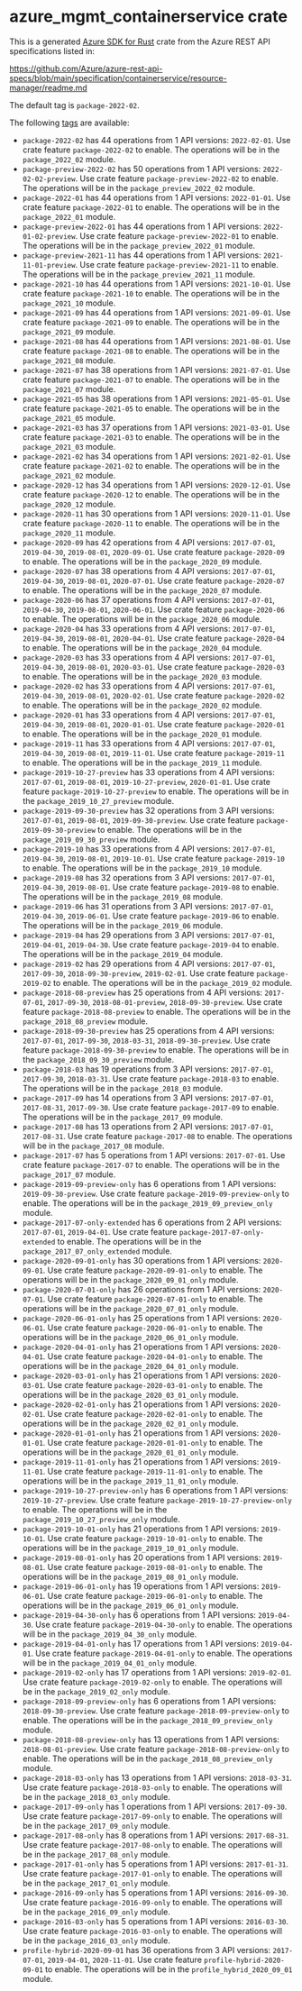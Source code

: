 # azure_mgmt_containerservice crate

This is a generated [Azure SDK for Rust](https://github.com/Azure/azure-sdk-for-rust) crate from the Azure REST API specifications listed in:

https://github.com/Azure/azure-rest-api-specs/blob/main/specification/containerservice/resource-manager/readme.md

The default tag is `package-2022-02`.

The following [tags](https://github.com/Azure/azure-sdk-for-rust/blob/main/services/tags.md) are available:

- `package-2022-02` has 44 operations from 1 API versions: `2022-02-01`. Use crate feature `package-2022-02` to enable. The operations will be in the `package_2022_02` module.
- `package-preview-2022-02` has 50 operations from 1 API versions: `2022-02-02-preview`. Use crate feature `package-preview-2022-02` to enable. The operations will be in the `package_preview_2022_02` module.
- `package-2022-01` has 44 operations from 1 API versions: `2022-01-01`. Use crate feature `package-2022-01` to enable. The operations will be in the `package_2022_01` module.
- `package-preview-2022-01` has 44 operations from 1 API versions: `2022-01-02-preview`. Use crate feature `package-preview-2022-01` to enable. The operations will be in the `package_preview_2022_01` module.
- `package-preview-2021-11` has 44 operations from 1 API versions: `2021-11-01-preview`. Use crate feature `package-preview-2021-11` to enable. The operations will be in the `package_preview_2021_11` module.
- `package-2021-10` has 44 operations from 1 API versions: `2021-10-01`. Use crate feature `package-2021-10` to enable. The operations will be in the `package_2021_10` module.
- `package-2021-09` has 44 operations from 1 API versions: `2021-09-01`. Use crate feature `package-2021-09` to enable. The operations will be in the `package_2021_09` module.
- `package-2021-08` has 44 operations from 1 API versions: `2021-08-01`. Use crate feature `package-2021-08` to enable. The operations will be in the `package_2021_08` module.
- `package-2021-07` has 38 operations from 1 API versions: `2021-07-01`. Use crate feature `package-2021-07` to enable. The operations will be in the `package_2021_07` module.
- `package-2021-05` has 38 operations from 1 API versions: `2021-05-01`. Use crate feature `package-2021-05` to enable. The operations will be in the `package_2021_05` module.
- `package-2021-03` has 37 operations from 1 API versions: `2021-03-01`. Use crate feature `package-2021-03` to enable. The operations will be in the `package_2021_03` module.
- `package-2021-02` has 34 operations from 1 API versions: `2021-02-01`. Use crate feature `package-2021-02` to enable. The operations will be in the `package_2021_02` module.
- `package-2020-12` has 34 operations from 1 API versions: `2020-12-01`. Use crate feature `package-2020-12` to enable. The operations will be in the `package_2020_12` module.
- `package-2020-11` has 30 operations from 1 API versions: `2020-11-01`. Use crate feature `package-2020-11` to enable. The operations will be in the `package_2020_11` module.
- `package-2020-09` has 42 operations from 4 API versions: `2017-07-01`, `2019-04-30`, `2019-08-01`, `2020-09-01`. Use crate feature `package-2020-09` to enable. The operations will be in the `package_2020_09` module.
- `package-2020-07` has 38 operations from 4 API versions: `2017-07-01`, `2019-04-30`, `2019-08-01`, `2020-07-01`. Use crate feature `package-2020-07` to enable. The operations will be in the `package_2020_07` module.
- `package-2020-06` has 37 operations from 4 API versions: `2017-07-01`, `2019-04-30`, `2019-08-01`, `2020-06-01`. Use crate feature `package-2020-06` to enable. The operations will be in the `package_2020_06` module.
- `package-2020-04` has 33 operations from 4 API versions: `2017-07-01`, `2019-04-30`, `2019-08-01`, `2020-04-01`. Use crate feature `package-2020-04` to enable. The operations will be in the `package_2020_04` module.
- `package-2020-03` has 33 operations from 4 API versions: `2017-07-01`, `2019-04-30`, `2019-08-01`, `2020-03-01`. Use crate feature `package-2020-03` to enable. The operations will be in the `package_2020_03` module.
- `package-2020-02` has 33 operations from 4 API versions: `2017-07-01`, `2019-04-30`, `2019-08-01`, `2020-02-01`. Use crate feature `package-2020-02` to enable. The operations will be in the `package_2020_02` module.
- `package-2020-01` has 33 operations from 4 API versions: `2017-07-01`, `2019-04-30`, `2019-08-01`, `2020-01-01`. Use crate feature `package-2020-01` to enable. The operations will be in the `package_2020_01` module.
- `package-2019-11` has 33 operations from 4 API versions: `2017-07-01`, `2019-04-30`, `2019-08-01`, `2019-11-01`. Use crate feature `package-2019-11` to enable. The operations will be in the `package_2019_11` module.
- `package-2019-10-27-preview` has 33 operations from 4 API versions: `2017-07-01`, `2019-08-01`, `2019-10-27-preview`, `2020-01-01`. Use crate feature `package-2019-10-27-preview` to enable. The operations will be in the `package_2019_10_27_preview` module.
- `package-2019-09-30-preview` has 32 operations from 3 API versions: `2017-07-01`, `2019-08-01`, `2019-09-30-preview`. Use crate feature `package-2019-09-30-preview` to enable. The operations will be in the `package_2019_09_30_preview` module.
- `package-2019-10` has 33 operations from 4 API versions: `2017-07-01`, `2019-04-30`, `2019-08-01`, `2019-10-01`. Use crate feature `package-2019-10` to enable. The operations will be in the `package_2019_10` module.
- `package-2019-08` has 32 operations from 3 API versions: `2017-07-01`, `2019-04-30`, `2019-08-01`. Use crate feature `package-2019-08` to enable. The operations will be in the `package_2019_08` module.
- `package-2019-06` has 31 operations from 3 API versions: `2017-07-01`, `2019-04-30`, `2019-06-01`. Use crate feature `package-2019-06` to enable. The operations will be in the `package_2019_06` module.
- `package-2019-04` has 29 operations from 3 API versions: `2017-07-01`, `2019-04-01`, `2019-04-30`. Use crate feature `package-2019-04` to enable. The operations will be in the `package_2019_04` module.
- `package-2019-02` has 29 operations from 4 API versions: `2017-07-01`, `2017-09-30`, `2018-09-30-preview`, `2019-02-01`. Use crate feature `package-2019-02` to enable. The operations will be in the `package_2019_02` module.
- `package-2018-08-preview` has 25 operations from 4 API versions: `2017-07-01`, `2017-09-30`, `2018-08-01-preview`, `2018-09-30-preview`. Use crate feature `package-2018-08-preview` to enable. The operations will be in the `package_2018_08_preview` module.
- `package-2018-09-30-preview` has 25 operations from 4 API versions: `2017-07-01`, `2017-09-30`, `2018-03-31`, `2018-09-30-preview`. Use crate feature `package-2018-09-30-preview` to enable. The operations will be in the `package_2018_09_30_preview` module.
- `package-2018-03` has 19 operations from 3 API versions: `2017-07-01`, `2017-09-30`, `2018-03-31`. Use crate feature `package-2018-03` to enable. The operations will be in the `package_2018_03` module.
- `package-2017-09` has 14 operations from 3 API versions: `2017-07-01`, `2017-08-31`, `2017-09-30`. Use crate feature `package-2017-09` to enable. The operations will be in the `package_2017_09` module.
- `package-2017-08` has 13 operations from 2 API versions: `2017-07-01`, `2017-08-31`. Use crate feature `package-2017-08` to enable. The operations will be in the `package_2017_08` module.
- `package-2017-07` has 5 operations from 1 API versions: `2017-07-01`. Use crate feature `package-2017-07` to enable. The operations will be in the `package_2017_07` module.
- `package-2019-09-preview-only` has 6 operations from 1 API versions: `2019-09-30-preview`. Use crate feature `package-2019-09-preview-only` to enable. The operations will be in the `package_2019_09_preview_only` module.
- `package-2017-07-only-extended` has 6 operations from 2 API versions: `2017-07-01`, `2019-04-01`. Use crate feature `package-2017-07-only-extended` to enable. The operations will be in the `package_2017_07_only_extended` module.
- `package-2020-09-01-only` has 30 operations from 1 API versions: `2020-09-01`. Use crate feature `package-2020-09-01-only` to enable. The operations will be in the `package_2020_09_01_only` module.
- `package-2020-07-01-only` has 26 operations from 1 API versions: `2020-07-01`. Use crate feature `package-2020-07-01-only` to enable. The operations will be in the `package_2020_07_01_only` module.
- `package-2020-06-01-only` has 25 operations from 1 API versions: `2020-06-01`. Use crate feature `package-2020-06-01-only` to enable. The operations will be in the `package_2020_06_01_only` module.
- `package-2020-04-01-only` has 21 operations from 1 API versions: `2020-04-01`. Use crate feature `package-2020-04-01-only` to enable. The operations will be in the `package_2020_04_01_only` module.
- `package-2020-03-01-only` has 21 operations from 1 API versions: `2020-03-01`. Use crate feature `package-2020-03-01-only` to enable. The operations will be in the `package_2020_03_01_only` module.
- `package-2020-02-01-only` has 21 operations from 1 API versions: `2020-02-01`. Use crate feature `package-2020-02-01-only` to enable. The operations will be in the `package_2020_02_01_only` module.
- `package-2020-01-01-only` has 21 operations from 1 API versions: `2020-01-01`. Use crate feature `package-2020-01-01-only` to enable. The operations will be in the `package_2020_01_01_only` module.
- `package-2019-11-01-only` has 21 operations from 1 API versions: `2019-11-01`. Use crate feature `package-2019-11-01-only` to enable. The operations will be in the `package_2019_11_01_only` module.
- `package-2019-10-27-preview-only` has 6 operations from 1 API versions: `2019-10-27-preview`. Use crate feature `package-2019-10-27-preview-only` to enable. The operations will be in the `package_2019_10_27_preview_only` module.
- `package-2019-10-01-only` has 21 operations from 1 API versions: `2019-10-01`. Use crate feature `package-2019-10-01-only` to enable. The operations will be in the `package_2019_10_01_only` module.
- `package-2019-08-01-only` has 20 operations from 1 API versions: `2019-08-01`. Use crate feature `package-2019-08-01-only` to enable. The operations will be in the `package_2019_08_01_only` module.
- `package-2019-06-01-only` has 19 operations from 1 API versions: `2019-06-01`. Use crate feature `package-2019-06-01-only` to enable. The operations will be in the `package_2019_06_01_only` module.
- `package-2019-04-30-only` has 6 operations from 1 API versions: `2019-04-30`. Use crate feature `package-2019-04-30-only` to enable. The operations will be in the `package_2019_04_30_only` module.
- `package-2019-04-01-only` has 17 operations from 1 API versions: `2019-04-01`. Use crate feature `package-2019-04-01-only` to enable. The operations will be in the `package_2019_04_01_only` module.
- `package-2019-02-only` has 17 operations from 1 API versions: `2019-02-01`. Use crate feature `package-2019-02-only` to enable. The operations will be in the `package_2019_02_only` module.
- `package-2018-09-preview-only` has 6 operations from 1 API versions: `2018-09-30-preview`. Use crate feature `package-2018-09-preview-only` to enable. The operations will be in the `package_2018_09_preview_only` module.
- `package-2018-08-preview-only` has 13 operations from 1 API versions: `2018-08-01-preview`. Use crate feature `package-2018-08-preview-only` to enable. The operations will be in the `package_2018_08_preview_only` module.
- `package-2018-03-only` has 13 operations from 1 API versions: `2018-03-31`. Use crate feature `package-2018-03-only` to enable. The operations will be in the `package_2018_03_only` module.
- `package-2017-09-only` has 1 operations from 1 API versions: `2017-09-30`. Use crate feature `package-2017-09-only` to enable. The operations will be in the `package_2017_09_only` module.
- `package-2017-08-only` has 8 operations from 1 API versions: `2017-08-31`. Use crate feature `package-2017-08-only` to enable. The operations will be in the `package_2017_08_only` module.
- `package-2017-01-only` has 5 operations from 1 API versions: `2017-01-31`. Use crate feature `package-2017-01-only` to enable. The operations will be in the `package_2017_01_only` module.
- `package-2016-09-only` has 5 operations from 1 API versions: `2016-09-30`. Use crate feature `package-2016-09-only` to enable. The operations will be in the `package_2016_09_only` module.
- `package-2016-03-only` has 5 operations from 1 API versions: `2016-03-30`. Use crate feature `package-2016-03-only` to enable. The operations will be in the `package_2016_03_only` module.
- `profile-hybrid-2020-09-01` has 36 operations from 3 API versions: `2017-07-01`, `2019-04-01`, `2020-11-01`. Use crate feature `profile-hybrid-2020-09-01` to enable. The operations will be in the `profile_hybrid_2020_09_01` module.